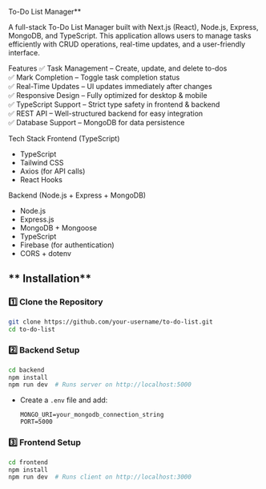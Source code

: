 To-Do List Manager**  

A full-stack To-Do List Manager built with Next.js (React), Node.js, Express, MongoDB, and TypeScript. This application allows users to manage tasks efficiently with CRUD operations, real-time updates, and a user-friendly interface.

 Features
✅ Task Management – Create, update, and delete to-dos  
✅ Mark Completion – Toggle task completion status  
✅ Real-Time Updates – UI updates immediately after changes  
✅ Responsive Design – Fully optimized for desktop & mobile  
✅ TypeScript Support – Strict type safety in frontend & backend  
✅ REST API – Well-structured backend for easy integration  
✅ Database Support – MongoDB for data persistence  

Tech Stack
Frontend (TypeScript)
- TypeScript
- Tailwind CSS
- Axios (for API calls)
- React Hooks

Backend (Node.js + Express + MongoDB)
- Node.js
- Express.js
- MongoDB + Mongoose
- TypeScript
- Firebase (for authentication)
- CORS + dotenv
  


## ** Installation**
### **1️⃣ Clone the Repository**
```bash
git clone https://github.com/your-username/to-do-list.git
cd to-do-list
```

### **2️⃣ Backend Setup**
```bash
cd backend
npm install
npm run dev  # Runs server on http://localhost:5000
```
- Create a `.env` file and add:
  ```
  MONGO_URI=your_mongodb_connection_string
  PORT=5000
  ```

### **3️⃣ Frontend Setup**
```bash
cd frontend
npm install
npm run dev  # Runs client on http://localhost:3000
```
